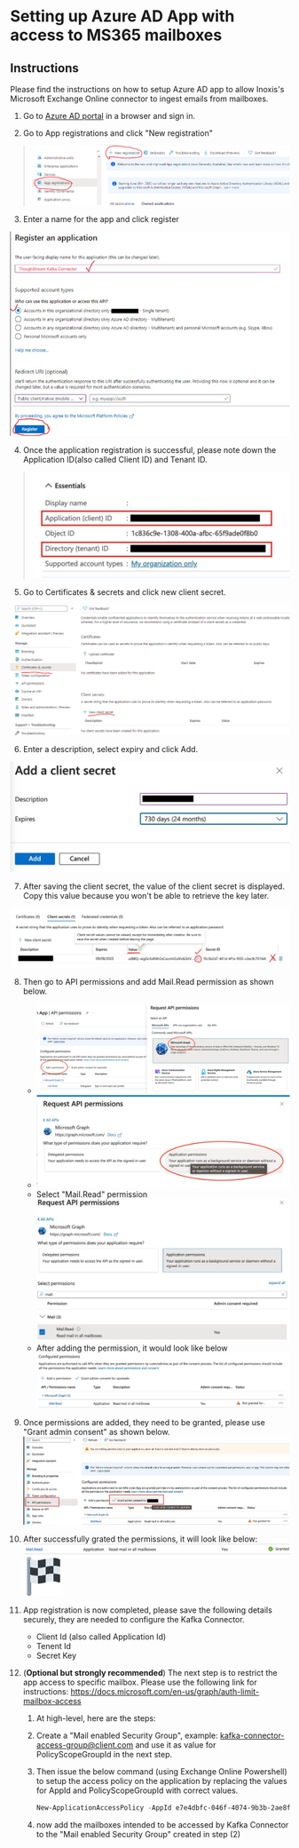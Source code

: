 # Setting up Azure AD App with access to MS365 mailboxes

## Instructions

Please find the instructions on how to setup Azure AD app to allow
Inoxis's Microsoft Exchange Online connector to ingest emails
from mailboxes.

1.  Go to [Azure AD
    portal](https://portal.azure.com/#blade/Microsoft_AAD_IAM/ActiveDirectoryMenuBlade/Overview)
    in a browser and sign in.

2.  Go to App registrations and click "New registration"

> ![](./resources/azure-ad-app/image1.png)

3.  Enter a name for the app and click register

![](./resources/azure-ad-app/image2.png)

4.  Once the application registration is successful, please note down
    the Application ID(also called Client ID) and Tenant ID.

> ![.](./resources/azure-ad-app/image3.png)

5.  Go to Certificates & secrets and click new client secret.

![](./resources/azure-ad-app/image4.png)

6.  Enter a description, select expiry and click Add.

![](./resources/azure-ad-app/image5.png)

7.  After saving the client secret, the value of the client secret is
    displayed. Copy this value because you won\'t be able to retrieve
    the key later.

![](./resources/azure-ad-app/image6.png)

8.  Then go to API permissions and add Mail.Read permission as shown
    below.

    - ![](./resources/azure-ad-app/image7.png)
    - ![](./resources/azure-ad-app/image8.png)
    - Select "Mail.Read" permission![](./resources/azure-ad-app/image9.png)
    - After adding the permission, it would look like below![](./resources/azure-ad-app/image10.png)

9.  Once permissions are added, they need to be granted, please use
    "Grant admin consent" as shown below. ![](./resources/azure-ad-app/image11.png)

10. After successfully grated the permissions, it will look like below:
    ![](./resources/azure-ad-app/image12.png)
    ![](./resources/azure-ad-app/image13.png)
11. App registration is now completed,
    please save the following details securely, they are needed to
    configure the Kafka Connector.

    - Client Id (also called Application Id)
    - Tenent Id
    - Secret Key

12. (**Optional but strongly recommended**) The next step is to restrict
    the app access to specific mailbox. Please use the following link
    for instructions:
    <https://docs.microsoft.com/en-us/graph/auth-limit-mailbox-access>

    1.  At high-level, here are the steps:

    2.  Create a "Mail enabled Security Group", example:
        kafka-connector-access-group@client.com and use it as value for
        PolicyScopeGroupId in the next step.

    3.  Then issue the below command (using Exchange Online Powershell)
        to setup the access policy on the application by replacing the
        values for AppId and PolicyScopeGroupId with correct values.

        ```powershell
        New-ApplicationAccessPolicy -AppId e7e4dbfc-046f-4074-9b3b-2ae8f144f59b -PolicyScopeGroupId kafka-connector-access-group@client.com -AccessRight RestrictAccess -Description "Restrict this app to members of distribution group kafka-connector-access-group."
        ```

    4.  now add the mailboxes intended to be accessed by Kafka Connector to
        the "Mail enabled Security Group" created in step (2)
